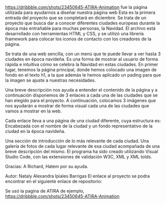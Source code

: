 
https://dribbble.com/shots/23450645-ATIRA-Animation fue la página utilizada para ayudarnos a diseñar nuestra página web Esta es la primera entrada del proyecto que se completará en diciembre. Se trata de un proyecto que busca dar a conocer diferentes ciudades europeas durante la época más entrañable para muchas personas, la Navidad. El archivo está desarrollado con herramientas HTML y CSS, y se utilizó una librería framework para colocar los iconos de contacto con los creadores de la página.

Se trata de una web sencilla, con un menú que te puede llevar a ver hasta 3 ciudades en época navideña. Es una forma de mostrar al usuario de forma rápida e intuitiva cómo se celebra la Navidad en estas ciudades. En primer lugar, tenemos la página principal, donde hemos colocado una imagen de fondo en el texto h1, a la que además le hemos aplicado un pading para que la imagen se ajuste a nuestras necesidades.

Una breve descripción nos ayuda a entender el contenido de la página y a continuación disponemos de 3 enlaces a cada una de las ciudades que se han elegido para el proyecto. A continuación, colocamos 3 imágenes que nos ayudarán a mostrar de forma visual cada una de las ciudades que vamos a mostrar en la web.

Cada enlace lleva a una página de una ciudad diferente, cuya estructura es: Encabezada con el nombre de la ciudad y un fondo representativo de la ciudad en la época navideña.

Una sección de introducción de lo más relevante de cada ciudad.
Una galería de fotos de cada lugar relevante de esa ciudad acompañada de una breve descripción del mismo.
El programa ha sido creado utilizando Visual Studio Code, con las extensiones de validación W3C, XML y XML tolds.

Gracias: A Richard, Hatem por su ayuda.

Autor: Nataly Alexandra Ipiales Barrigas
El enlace al proyecto se podra encontrar en el siguiente enlace de repositorio:

Se usó la pagina de ATIRA de ejemplo, https://dribbble.com/shots/23450645-ATIRA-Animation
